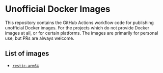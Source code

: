 # Unofficial Docker Images

This repository contains the GitHub Actions workflow code for publishing unofficial Docker images. For the projects which do not provide Docker images at all, or for certain platforms. The images are primarily for personal use, but PRs are always welcome.

## List of images

- [`restic-arm64`](./restic-arm64)
